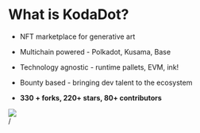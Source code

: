 
# What is KodaDot?

<div grid="~ cols-2 gap-2" m="t-2">


<div>

- NFT marketplace for generative art

- Multichain powered - Polkadot, Kusama, Base

- Technology agnostic - runtime pallets, EVM, ink!

- Bounty based - bringing dev talent to the ecosystem

- **330 + forks, 220+ stars, 80+ contributors**

</div>
<div>
  <img border="rounded" src="/new-landing.png">
</div>

</div>
<div class="absolute right-5px bottom-5px">
<SlideCurrentNo /> / <SlidesTotal />
</div>